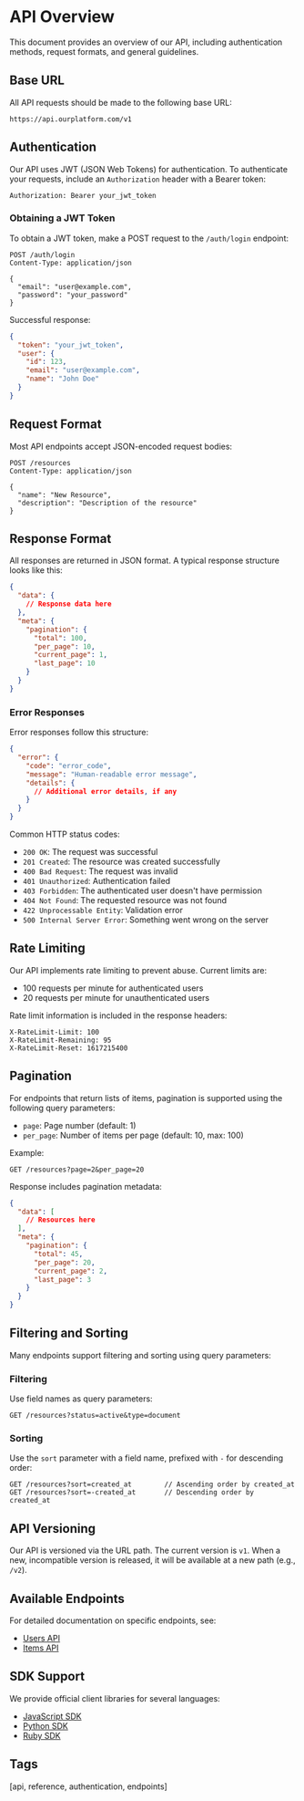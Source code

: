 # API Overview

This document provides an overview of our API, including authentication methods, request formats, and general guidelines.

## Base URL

All API requests should be made to the following base URL:

```
https://api.ourplatform.com/v1
```

## Authentication

Our API uses JWT (JSON Web Tokens) for authentication. To authenticate your requests, include an `Authorization` header with a Bearer token:

```
Authorization: Bearer your_jwt_token
```

### Obtaining a JWT Token

To obtain a JWT token, make a POST request to the `/auth/login` endpoint:

```http
POST /auth/login
Content-Type: application/json

{
  "email": "user@example.com",
  "password": "your_password"
}
```

Successful response:

```json
{
  "token": "your_jwt_token",
  "user": {
    "id": 123,
    "email": "user@example.com",
    "name": "John Doe"
  }
}
```

## Request Format

Most API endpoints accept JSON-encoded request bodies:

```http
POST /resources
Content-Type: application/json

{
  "name": "New Resource",
  "description": "Description of the resource"
}
```

## Response Format

All responses are returned in JSON format. A typical response structure looks like this:

```json
{
  "data": {
    // Response data here
  },
  "meta": {
    "pagination": {
      "total": 100,
      "per_page": 10,
      "current_page": 1,
      "last_page": 10
    }
  }
}
```

### Error Responses

Error responses follow this structure:

```json
{
  "error": {
    "code": "error_code",
    "message": "Human-readable error message",
    "details": {
      // Additional error details, if any
    }
  }
}
```

Common HTTP status codes:

- `200 OK`: The request was successful
- `201 Created`: The resource was created successfully
- `400 Bad Request`: The request was invalid
- `401 Unauthorized`: Authentication failed
- `403 Forbidden`: The authenticated user doesn't have permission
- `404 Not Found`: The requested resource was not found
- `422 Unprocessable Entity`: Validation error
- `500 Internal Server Error`: Something went wrong on the server

## Rate Limiting

Our API implements rate limiting to prevent abuse. Current limits are:

- 100 requests per minute for authenticated users
- 20 requests per minute for unauthenticated users

Rate limit information is included in the response headers:

```
X-RateLimit-Limit: 100
X-RateLimit-Remaining: 95
X-RateLimit-Reset: 1617215400
```

## Pagination

For endpoints that return lists of items, pagination is supported using the following query parameters:

- `page`: Page number (default: 1)
- `per_page`: Number of items per page (default: 10, max: 100)

Example:

```
GET /resources?page=2&per_page=20
```

Response includes pagination metadata:

```json
{
  "data": [
    // Resources here
  ],
  "meta": {
    "pagination": {
      "total": 45,
      "per_page": 20,
      "current_page": 2,
      "last_page": 3
    }
  }
}
```

## Filtering and Sorting

Many endpoints support filtering and sorting using query parameters:

### Filtering

Use field names as query parameters:

```
GET /resources?status=active&type=document
```

### Sorting

Use the `sort` parameter with a field name, prefixed with `-` for descending order:

```
GET /resources?sort=created_at        // Ascending order by created_at
GET /resources?sort=-created_at       // Descending order by created_at
```

## API Versioning

Our API is versioned via the URL path. The current version is `v1`. When a new, incompatible version is released, it will be available at a new path (e.g., `/v2`).

## Available Endpoints

For detailed documentation on specific endpoints, see:

- [Users API](/docs/api/endpoints/users)
- [Items API](/docs/api/endpoints/items)

## SDK Support

We provide official client libraries for several languages:

- [JavaScript SDK](https://github.com/ourorganization/sdk-js)
- [Python SDK](https://github.com/ourorganization/sdk-python)
- [Ruby SDK](https://github.com/ourorganization/sdk-ruby)

## Tags

[api, reference, authentication, endpoints]